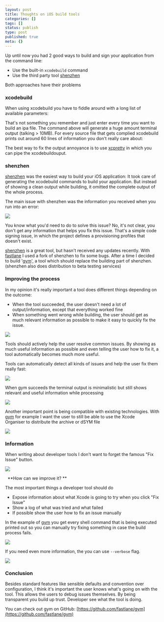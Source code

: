```yaml
---
layout: post
title: Thoughts on iOS build tools
categories: []
tags: []
status: publish
type: post
published: true
meta: {}
---
```


Up until now you had 2 good ways to build and sign your application from the command line:

* Use the built-in `xcodebuild` command
* Use the third party tool [shenzhen](https://github.com/nomad/shenzhen)

Both approaches have their problems

### xcodebuild


When using xcodebuild you have to fiddle around with a long list of available parameters:

That's not something you remember and just enter every time you want to build an ipa file. The command above will generate a huge amount terminal output (talking > 10MB). For every source file that gets complied xcodebuild prints out around 60 lines of information you don't really care about:

The best way to fix the output annoyance is to use [xcpretty](https://github.com/supermarin/xcpretty) in which you can pipe the xcodebuildouput.

### shenzhen


[shenzhen](https://github.com/nomad/shenzhen) was the easiest way to build your iOS application: It took care of generating the 
xcodebuild commands to build your application. But instead of showing a clean output while building, it omitted the complete output of the whole process. 

The main issue with shenzhen was the information you received when you run into an error: 
  
      
![](/squarespace_images/static_545299aae4b0e9514fe30c95_54529a29e4b025a90f45cc50_55ca126de4b0389a4f272286_1439306353785__img.png_)
  


You know what you'd need to do to solve this issue? No, it's not clear, you don't get any information that helps you fix this issue. That's a simple code signing issue, in which the project defines a provisioning profiles that doesn't exist.

[shenzhen](https://github.com/nomad/shenzhen) is a great tool, but hasn't received any updates recently. With [fastlane](https://fastlane.tools) I used a fork of shenzhen to fix some bugs. After a time I decided to build '[gym](https://github.com/fastlane/gym)', a tool which should replace the building part of shenzhen.(shenzhen also does distribution to beta testing services)

### Improving the process


In my opinion it's really important a tool does different things depending on the outcome:

* When the tool succeeded, the user doesn't need a lot of output/information, except that everything worked fine
* When something went wrong while building, the user should get as much relevant information as possible to make it easy to quickly fix the issue.
  

![](/squarespace_images/static_545299aae4b0e9514fe30c95_54529a29e4b025a90f45cc50_55ca13e7e4b064b361d992c6_1439306731462__img.png_)
  
Tools should actively help the user resolve common issues. By showing as much useful information as possible and even telling the user how to fix it, a tool automatically becomes much more useful.

Tools can automatically detect all kinds of issues and help the user fix them really fast:
  
      
![](/squarespace_images/static_545299aae4b0e9514fe30c95_54529a29e4b025a90f45cc50_55ca166de4b0b1138d6a4216_1439307376844__img.png_)
  
When gym succeeds the terminal output is minimalistic but still shows relevant and useful information while processing
  
      
![](/squarespace_images/static_545299aae4b0e9514fe30c95_54529a29e4b025a90f45cc50_55ca17cee4b05006bdcb31f2_1439307733632__img.png_)
  
Another important point is being compatible with existing technologies. With [gym](https://github.com/fastlane/gym) for example I want the user to still be able to use the Xcode Organiser to distribute the archive or dSYM file
  
      
![](/squarespace_images/static_545299aae4b0e9514fe30c95_54529a29e4b025a90f45cc50_55ca2212e4b086b54439639f_1439310363121__img.png_)


### Information


When writing about developer tools I don't want to forget the famous "Fix Issue" button. 
  
      
![](/squarespace_images/static_545299aae4b0e9514fe30c95_54529a29e4b025a90f45cc50_55ca36d9e4b0f52348487eb0_1439315676632_CMI5gl7WUAEQ9Hg.png_)
  
 
**How can we improve it? **

The most important things a developer tool should do

* Expose information about what Xcode is going to try when you click "Fix Issue"
* Show a log of what was tried and what failed
* If possible show the user how to fix an issue manually

In the example of [gym](https://github.com/fastlane/gym) you get every shell command that is being executed printed out so you can manually try fixing something in case the build process fails.
  
      
![](/squarespace_images/static_545299aae4b0e9514fe30c95_54529a29e4b025a90f45cc50_55ca38e4e4b0a1f39d651353_1439316203336__img.png_)

If you need even more information, the you can use `--verbose` flag.
  
      
![](/squarespace_images/static_545299aae4b0e9514fe30c95_54529a29e4b025a90f45cc50_55ca39afe4b0274930ad7c1d_1439316412504__img.png_)

### Conclusion

Besides standard features like sensible defaults and convention over configuration, I think it's important the user knows what's going on with the tool. This allows the users to debug issues themselves. By being transparent you build up trust. Developer see what the tool is doing.

You can check out gym on GitHub: [https://github.com/fastlane/gym](https://github.com/fastlane/gym)
